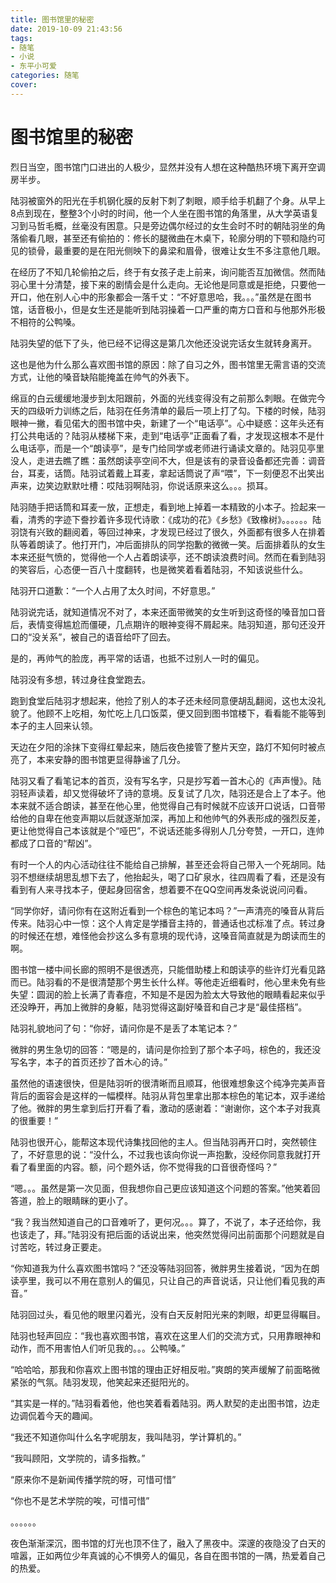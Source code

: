 ```yaml
---
title: 图书馆里的秘密
date: 2019-10-09 21:43:56
tags: 
- 随笔
- 小说
- 东平小可爱
categories: 随笔
cover:
---
```


# 图书馆里的秘密

烈日当空，图书馆门口进出的人极少，显然并没有人想在这种酷热环境下离开空调房半步。

陆羽被窗外的阳光在手机钢化膜的反射下刺了刺眼，顺手给手机翻了个身。从早上8点到现在，整整3个小时的时间，他一个人坐在图书馆的角落里，从大学英语复习到马哲毛概，丝毫没有困意。只是旁边偶尔经过的女生会时不时的朝陆羽坐的角落偷看几眼，甚至还有偷拍的：修长的腿微曲在木桌下，轮廓分明的下颚和隐约可见的锁骨，最重要的是在阳光侧映下的鼻梁和眉骨，很难让女生不多注意他几眼。

在经历了不知几轮偷拍之后，终于有女孩子走上前来，询问能否互加微信。然而陆羽心里十分清楚，接下来的剧情会是什么走向。无论他是同意或是拒绝，只要他一开口，他在别人心中的形象都会一落千丈：“不好意思哈，我。。。”虽然是在图书馆，话音极小，但是女生还是能听到陆羽操着一口严重的南方口音和与他那外形极不相符的公鸭嗓。

陆羽失望的低下了头，他已经不记得这是第几次他还没说完话女生就转身离开。

这也是他为什么那么喜欢图书馆的原因：除了自习之外，图书馆里无需言语的交流方式，让他的嗓音缺陷能掩盖在帅气的外表下。

绵亘的白云缓缓地漫步到太阳跟前，外面的光线变得没有之前那么刺眼。在做完今天的四级听力训练之后，陆羽在任务清单的最后一项上打了勾。下楼的时候，陆羽眼神一撇，看见偌大的图书馆中央，新建了一个“电话亭”。心中疑惑：这年头还有打公共电话的？陆羽从楼梯下来，走到“电话亭”正面看了看，才发现这根本不是什么电话亭，而是一个“朗读亭”，是专门给同学或老师进行诵读文章的。陆羽见亭里没人，走进去瞧了瞧：虽然朗读亭空间不大，但是该有的录音设备都还完善：调音台，耳麦，话筒。陆羽试着戴上耳麦，拿起话筒说了声“喂”，下一刻便忍不出笑出声来，边笑边默默吐槽：哎陆羽啊陆羽，你说话原来这么。。。损耳。

陆羽随手把话筒和耳麦一放，正想走，看到地上掉着一本精致的小本子。捡起来一看，清秀的字迹下誊抄着许多现代诗歌：《成功的花》《乡愁》《致橡树》。。。。。。陆羽饶有兴致的翻阅着，等回过神来，才发现已经过了很久，外面都有很多人在排着队等着朗读了。他打开门，冲后面排队的同学抱歉的微微一笑。后面排着队的女生本来还挺气愤的，觉得他一个人占着朗读亭，还不朗读浪费时间。然而在看到陆羽的笑容后，心态便一百八十度翻转，也是微笑着看着陆羽，不知该说些什么。

陆羽开口道歉：“一个人占用了太久时间，不好意思。”

陆羽说完话，就知道情况不对了，本来还面带微笑的女生听到这奇怪的嗓音加口音后，表情变得尴尬而僵硬，几点期许的眼神变得不屑起来。陆羽知道，那句还没开口的“没关系”，被自己的语音给吓了回去。

是的，再帅气的脸庞，再平常的话语，也抵不过别人一时的偏见。

陆羽没有多想，转过身往食堂跑去。

跑到食堂后陆羽才想起来，他捡了别人的本子还未经同意便胡乱翻阅，这也太没礼貌了。他顾不上吃相，匆忙吃上几口饭菜，便又回到图书馆楼下，看看能不能等到本子的主人回来认领。

天边在夕阳的涂抹下变得红晕起来，随后夜色接管了整片天空，路灯不知何时被点亮了，本来安静的图书馆更显得静谧了几分。

陆羽又看了看笔记本的首页，没有写名字，只是抄写着一首木心的《声声慢》。陆羽轻声读着，却又觉得破坏了诗的意境。反复试了几次，陆羽还是合上了本子。他本来就不适合朗读，甚至在他心里，他觉得自己有时候就不应该开口说话，口音带给他的自卑在他变声期以后就逐渐加深，再加上和他帅气的外表形成的强烈反差，更让他觉得自己本该就是个“哑巴”，不说话还能多得别人几分夸赞，一开口，连帅都成了口音的“帮凶”。

有时一个人的内心活动往往不能给自己排解，甚至还会将自己带入一个死胡同。陆羽不想继续胡思乱想下去了，他抬起头，喝了口矿泉水，往四周看了看，还是没有看到有人来寻找本子，便起身回宿舍，想着要不在QQ空间再发条说说问问看。

“同学你好，请问你有在这附近看到一个棕色的笔记本吗？”一声清亮的嗓音从背后传来。陆羽心中一惊：这个人肯定是学播音主持的，普通话也忒标准了点。转过身的时候还在想，难怪他会抄这么多有意境的现代诗，这嗓音简直就是为朗读而生的啊。

图书馆一楼中间长廊的照明不是很透亮，只能借助楼上和朗读亭的些许灯光看见路而已。陆羽看的不是很清楚那个男生长什么样。等他走近细看时，他心里未免有些失望：圆润的脸上长满了青春痘，不知是不是因为脸太大导致他的眼睛看起来似乎还没睁开，再加上微胖的身躯，陆羽觉得这副好嗓音和自己才是“最佳搭档”。

陆羽礼貌地问了句：“你好，请问你是不是丢了本笔记本？”

微胖的男生急切的回答：“嗯是的，请问是你捡到了那个本子吗，棕色的，我还没写名字，本子的首页还抄了首木心的诗。”

虽然他的语速很快，但是陆羽听的很清晰而且顺耳，他很难想象这个纯净完美声音背后的面容会是这样的一幅模样。陆羽从背包里拿出那本棕色的笔记本，双手递给了他。微胖的男生拿到后打开看了看，激动的感谢着：“谢谢你，这个本子对我真的很重要！”

陆羽也很开心，能帮这本现代诗集找回他的主人。但当陆羽再开口时，突然顿住了，不好意思的说：“没什么，不过我也该向你说一声抱歉，没经你同意我就打开看了看里面的内容。额，问个题外话，你不觉得我的口音很奇怪吗？”

“嗯。。。虽然是第一次见面，但我想你自己更应该知道这个问题的答案。”他笑着回答道，脸上的眼睛眯的更小了。

“我？我当然知道自己的口音难听了，更何况。。。算了，不说了，本子还给你，我也该走了，拜。”陆羽没有把后面的话说出来，他突然觉得问出前面那个问题就是自讨苦吃，转过身正要走。

“你知道我为什么喜欢图书馆吗？”还没等陆羽回答，微胖男生接着说，“因为在朗读亭里，我可以不用在意别人的偏见，只让自己的声音说话，只让他们看见我的声音。”

陆羽回过头，看见他的眼里闪着光，没有白天反射阳光来的刺眼，却更显得瞩目。

陆羽也轻声回应：“我也喜欢图书馆，喜欢在这里人们的交流方式，只用靠眼神和动作，而不用害怕人们听见我的。。。公鸭嗓。”

“哈哈哈，那我和你喜欢上图书馆的理由正好相反啦。”爽朗的笑声缓解了前面略微紧张的气氛。陆羽发现，他笑起来还挺阳光的。

“其实是一样的。”陆羽看着他，他也笑着看着陆羽。两人默契的走出图书馆，边走边调侃着今天的趣闻。

“我还不知道你叫什么名字呢朋友，我叫陆羽，学计算机的。”

“我叫顾阳，文学院的，请多指教。”

“原来你不是新闻传播学院的呀，可惜可惜”

“你也不是艺术学院的唉，可惜可惜”

。。。。。。

夜色渐渐深沉，图书馆的灯光也顶不住了，融入了黑夜中。深邃的夜隐没了白天的喧嚣，正如两位少年真诚的心不惧旁人的偏见，各自在图书馆的一隅，热爱着自己的热爱。